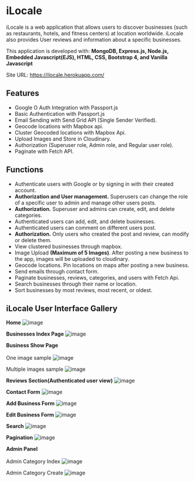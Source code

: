 # iLocale

iLocale is a web application that allows users to discover businesses (such as restaurants, hotels, and fitness centers) at location worldwide. iLocale also provides User reviews and information about a specific businesses.

This application is developed with: **MongoDB, Express.js, Node.js, Embedded Javascript(EJS), HTML, CSS, Bootstrap 4, and Vanilla Javascript**

Site URL: https://ilocale.herokuapp.com/

## Features 
- Google O Auth Integration with Passport.js
- Basic Authentication with Passport.js
- Email Sending with Send Grid API (Single Sender Verified). 
- Geocode locations with Mapbox api.
- Cluster Geocoded locations with Mapbox Api.
- Upload Images and Store in Cloudinary.
- Authorization (Superuser role, Admin role, and Regular user role).
- Paginate with Fetch API.

## Functions
- Authenticate users with Google or by signing in with their created account.
- **Authorization and User management.** Superusers can change the role of a specific user to admin and manage other users posts. 
- **Authorization.** Superuser and admins can create, edit, and delete categories.
- Authenticated users can add, edit, and delete businesses.
- Authenticated users can comment on different users post.
- **Authorization.** Only users who created the post and review, can modify or delete them.
- View clustered businesses through mapbox.
- Image Upload **(Maximum of 5 Images)**. After posting a new business to the app, images will be uploaded to cloudinary.
- Geocode locations. Pin locations on maps after posting a new business. 
- Send emails through contact form.
- Paginate businesses, reviews, categories, and users with Fetch Api.
- Search businesses through their name or location.
- Sort businesses by most reviews, most recent, or oldest.

## iLocale User Interface Gallery

**Home**
![image](https://user-images.githubusercontent.com/97419269/155847582-5a338e8d-15c7-41d0-b4e4-132226b994af.png)


**Businesses Index Page**
![image](https://user-images.githubusercontent.com/97419269/155847650-96b0e3af-8045-4fbd-a0ab-55c78fd30dae.png)


**Business Show Page**
<br>
<br>
One image sample
![image](https://user-images.githubusercontent.com/97419269/155847755-473df521-3c34-4fbf-aa53-2c24ec61705d.png)

Multiple images sample
![image](https://user-images.githubusercontent.com/97419269/155848117-c9c30218-7428-489f-8446-bd9fc08924f4.png)



**Reviews Section(Authenticated user view)**
![image](https://user-images.githubusercontent.com/97419269/155848894-3e068887-9670-4887-9f09-c73916a977c5.png)

**Contact Form**
![image](https://user-images.githubusercontent.com/97419269/155847946-d68ae53d-47cd-4e0c-b0df-a209e156477e.png)


**Add Business Form**
![image](https://user-images.githubusercontent.com/97419269/155848977-d37d3b2a-32d4-4310-8bcd-1059875ba08d.png)


**Edit Business Form**
![image](https://user-images.githubusercontent.com/97419269/155848071-c9e33927-6e9d-4aa9-b897-cc4509b8f024.png)

**Search**
![image](https://user-images.githubusercontent.com/97419269/155848348-da82ca21-7941-486e-8eb3-1ae1e05a5f05.png)

**Pagination**
![image](https://user-images.githubusercontent.com/97419269/155848863-de79e596-854b-4394-bda3-57147d308658.png)

**Admin Panel**
<br>
<br>
Admin Category Index
![image](https://user-images.githubusercontent.com/97419269/155848509-d01def13-3809-4bbd-b834-836acea1f0c1.png)

Admin Category Create
![image](https://user-images.githubusercontent.com/97419269/155848556-afb161bd-4a35-4855-8379-27c58e95df7b.png)




